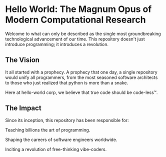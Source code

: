 # Hello World: The Magnum Opus of Modern Computational Research

Welcome to what can only be described as the single most groundbreaking technological advancement of our time. This repository doesn't just introduce programming; it introduces a revolution.

## The Vision

It all started with a prophecy. A prophecy that one day, a single repository would unify all programmers, from the most seasoned software architects to those who just realized that python is more than a snake. 

Here at hello-world corp, we believe that true code should be code-less™. 

## The Impact

Since its inception, this repository has been responsible for:

Teaching billions the art of programming.

Shaping the careers of software engineers worldwide.

Inciting a revolution of free-thinking vibe-coders.
